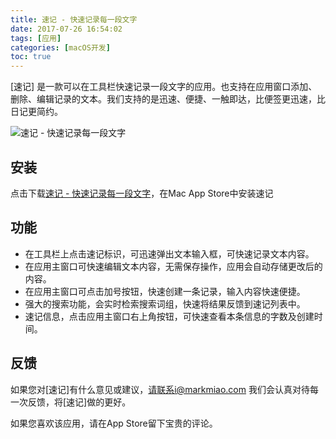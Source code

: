 ```yaml
---
title: 速记 - 快速记录每一段文字
date: 2017-07-26 16:54:02
tags: [应用]
categories: [macOS开发]
toc: true
---
```


[速记] 是一款可以在工具栏快速记录一段文字的应用。也支持在应用窗口添加、删除、编辑记录的文本。我们支持的是迅速、便捷、一触即达，比便签更迅速，比日记更简约。

<!--more-->

![速记 - 快速记录每一段文字](https://imagedb-1257991841.cos.ap-beijing.myqcloud.com/QQ20170726-161903.png)

## 安装

点击下载[速记 - 快速记录每一段文字](https://itunes.apple.com/cn/app/id1263819789?mt=12)，在Mac App Store中安装速记


## 功能

* 在工具栏上点击速记标识，可迅速弹出文本输入框，可快速记录文本内容。
* 在应用主窗口可快速编辑文本内容，无需保存操作，应用会自动存储更改后的内容。
* 在应用主窗口可点击加号按钮，快速创建一条记录，输入内容快速便捷。
* 强大的搜索功能，会实时检索搜索词组，快速将结果反馈到速记列表中。
* 速记信息，点击应用主窗口右上角按钮，可快速查看本条信息的字数及创建时间。

## 反馈

如果您对[速记]有什么意见或建议，请联系i@markmiao.com 我们会认真对待每一次反馈，将[速记]做的更好。

如果您喜欢该应用，请在App Store留下宝贵的评论。


